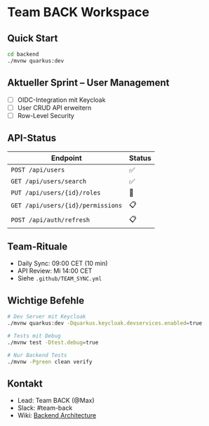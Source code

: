 # Team BACK Workspace

## Quick Start
```bash
cd backend
./mvnw quarkus:dev
```

## Aktueller Sprint – User Management
- [ ] OIDC-Integration mit Keycloak
- [ ] User CRUD API erweitern  
- [ ] Row-Level Security

## API-Status

| Endpoint | Status |
|----------|--------|
| `POST /api/users` | ✅ |
| `GET /api/users/search` | ✅ |
| `PUT /api/users/{id}/roles` | 🚧 |
| `GET /api/users/{id}/permissions` | 📋 |
| `POST /api/auth/refresh` | 📋 |

## Team-Rituale
- Daily Sync: 09:00 CET (10 min)
- API Review: Mi 14:00 CET
- Siehe `.github/TEAM_SYNC.yml`

## Wichtige Befehle
```bash
# Dev Server mit Keycloak
./mvnw quarkus:dev -Dquarkus.keycloak.devservices.enabled=true

# Tests mit Debug
./mvnw test -Dtest.debug=true

# Nur Backend Tests
./mvnw -Pgreen clean verify
```

## Kontakt
- Lead: Team BACK (@Max)
- Slack: #team-back
- Wiki: [Backend Architecture](../docs/adr/)